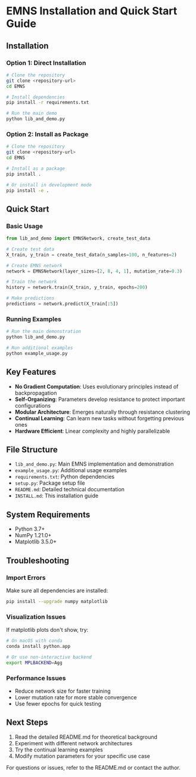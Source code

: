 # EMNS Installation and Quick Start Guide

## Installation

### Option 1: Direct Installation
```bash
# Clone the repository
git clone <repository-url>
cd EMNS

# Install dependencies
pip install -r requirements.txt

# Run the main demo
python lib_and_demo.py
```

### Option 2: Install as Package
```bash
# Clone the repository
git clone <repository-url>
cd EMNS

# Install as a package
pip install .

# Or install in development mode
pip install -e .
```

## Quick Start

### Basic Usage
```python
from lib_and_demo import EMNSNetwork, create_test_data

# Create test data
X_train, y_train = create_test_data(n_samples=100, n_features=2)

# Create EMNS network
network = EMNSNetwork(layer_sizes=[2, 8, 4, 1], mutation_rate=0.3)

# Train the network
history = network.train(X_train, y_train, epochs=200)

# Make predictions
predictions = network.predict(X_train[:5])
```

### Running Examples
```bash
# Run the main demonstration
python lib_and_demo.py

# Run additional examples
python example_usage.py
```

## Key Features

- **No Gradient Computation**: Uses evolutionary principles instead of backpropagation
- **Self-Organizing**: Parameters develop resistance to protect important configurations
- **Modular Architecture**: Emerges naturally through resistance clustering
- **Continual Learning**: Can learn new tasks without forgetting previous ones
- **Hardware Efficient**: Linear complexity and highly parallelizable

## File Structure

- `lib_and_demo.py`: Main EMNS implementation and demonstration
- `example_usage.py`: Additional usage examples
- `requirements.txt`: Python dependencies
- `setup.py`: Package setup file
- `README.md`: Detailed technical documentation
- `INSTALL.md`: This installation guide

## System Requirements

- Python 3.7+
- NumPy 1.21.0+
- Matplotlib 3.5.0+

## Troubleshooting

### Import Errors
Make sure all dependencies are installed:
```bash
pip install --upgrade numpy matplotlib
```

### Visualization Issues
If matplotlib plots don't show, try:
```bash
# On macOS with conda
conda install python.app

# Or use non-interactive backend
export MPLBACKEND=Agg
```

### Performance Issues
- Reduce network size for faster training
- Lower mutation rate for more stable convergence
- Use fewer epochs for quick testing

## Next Steps

1. Read the detailed README.md for theoretical background
2. Experiment with different network architectures
3. Try the continual learning examples
4. Modify mutation parameters for your specific use case

For questions or issues, refer to the README.md or contact the author. 